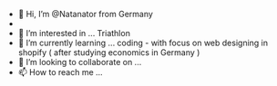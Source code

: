 - 👋 Hi, I’m @Natanator from Germany
-  
- 👀 I’m interested in ...  Triathlon
- 🌱 I’m currently learning ... coding - with focus on web designing in shopify ( after studying economics in Germany )
- 💞️ I’m looking to collaborate on ...
- 📫 How to reach me ...

<!---
Natanator/Natanator is a ✨ special ✨ repository because its `README.md` (this file) appears on your GitHub profile.
You can click the Preview link to take a look at your changes.
--->
